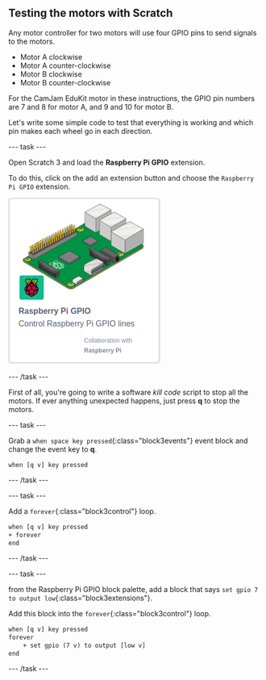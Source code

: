 ## Testing the motors with Scratch

Any motor controller for two motors will use four GPIO pins to send signals to the motors.
+ Motor A clockwise
+ Motor A counter-clockwise
+ Motor B clockwise
+ Motor B counter-clockwise

For the CamJam EduKit motor in these instructions, the GPIO pin numbers are 7 and 8 for motor A, and 9 and 10 for motor B.

Let's write some simple code to test that everything is working and which pin makes each wheel go in each direction.

--- task ---

Open Scratch 3 and load the **Raspberry Pi GPIO** extension.

To do this, click on the add an extension button and choose the `Raspberry Pi GPIO` extension.

![Add nthe Raspberry Pi GPIO extension](images/testing_GPIOextension.png)

--- /task ---

First of all, you're going to write a software _kill code_ script to stop all the motors. If ever anything unexpected happens, just press **q** to stop the motors.

--- task ---

Grab a `when space key pressed`{:class="block3events"} event block and change the event key to **q**.

```blocks3
when [q v] key pressed
```

--- /task ---

--- task ---

Add a `forever`{:class="block3control"} loop.

```blocks3
when [q v] key pressed
+ forever
end
```

--- /task ---

--- task ---

from the Raspberry Pi GPIO block palette, add a block that says `set gpio 7 to output low`{:class="block3extensions"}.

Add this block into the `forever`{:class="block3control"} loop.

```blocks3
when [q v] key pressed
forever
    + set gpio (7 v) to output [low v]
end
```

--- /task ---
